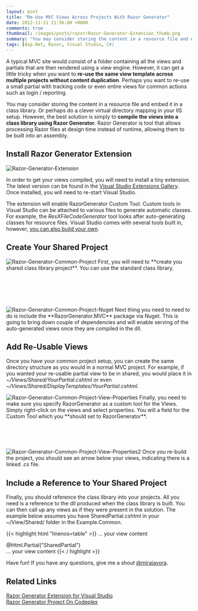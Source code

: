 ```yaml
---
layout: post
title: "Re-Use MVC Views Across Projects With Razor Generator"
date: 2012-11-21 21:56:00 +0000
comments: true
thumbnail: /images/posts/razor/Razor-Generator-Extension_thumb.png
summary: "You may consider storing the content in a resource file and embed it in a class library. Or perhaps do a clever virtual directory mapping in your IIS setup. However, the best solution is simply to compile the views into a class library using Razor Generator."
tags: [Asp.Net, Razor, Visual Studio, C#]
---
```


A typical MVC site would consist of a folder containing all the views and partials that are then rendered using a view engine. However, it can get a little tricky when you want to **re-use the same view template across multiple projects without content duplication**. Perhaps you want to re-use a small partial with tracking code or even entire views for common actions such as login / reporting.

You may consider storing the content in a resource file and embed it in a class library. Or perhaps do a clever virtual directory mapping in your IIS setup. However, the best solution is simply to **compile the views into a class library using Razor Generator**. Razor Generator is  tool that allows processing Razor files at design time instead of runtime, allowing them to be built into an assembly.

Install Razor Generator Extension
-------------------

<img alt="Razor-Generator-Extension" src="/images/posts/razor/Razor-Generator-Extension_thumb.png" class="post-image-right" />

In order to get your views compiled, you will need to install a tiny extension. The latest version can be found in the [Visual Studio Extensions Gallery](http://visualstudiogallery.msdn.microsoft.com/1f6ec6ff-e89b-4c47-8e79-d2d68df894ec). Once installed, you will need to re-start Visual Studio.

The extension will enable RazorGenerator Custom Tool. Custom tools in Visual Studio can be attached to various files to generate automatic classes. For example, the *ResXFileCodeGenerator* tool looks after auto-generating classes for resource files. Visual Studio comes with several tools built in, however, [you can also build your own](http://aviadezra.blogspot.co.uk/2008/11/developing-custom-tool-for-visual.html).

Create Your Shared Project
-------------------


<img alt="Razor-Generator-Common-Project" src="/images/posts/razor/Razor-Generator-Common-Project_thumb.png" class="post-image-right" />
First, you will need to **create you shared class library project**. You can use the standard class library.

<br /><br /><br /><br />

<img alt="Razor-Generator-Common-Project-Nuget " src="/images/posts/razor/Razor-Generator-Common-Project-Nuget_thumb.png" class="post-image-right" />
Next thing you need to need to do is include the **RazorGenerator.MVC** package via Nuget. This is going to bring down couple of dependencies and will enable serving of the auto-generated views once they are compiled in the dll.

Add Re-Usable Views
-------------------

Once you have your common project setup, you can create the same directory structure as you would in a normal MVC project. For example, if you wanted your re-usable partial view to be in shared, you would place it in *~/Views/Shared/YourPartial.cshtml* or even *~/Views/Shared/DisplayTemplates/YourPartial.cshtml*.

<img alt="Razor-Generator-Common-Project-View-Properties" src="/images/posts/razor/Razor-Generator-Common-Project-View-Properties_thumb.png" class="post-image-right" />
Finally, you need to make sure you specify RazorGenerator as a custom tool for the Views. Simply right-click on the views and select properties. You will a field for the Custom Tool which you **should set to RazorGenerator**.

<br /><br /><br />

<img alt="Razor-Generator-Common-Project-View-Properties2" src="/images/posts/razor/Razor-Generator-Common-Project-View-Properties2_thumb.png" class="post-image-right" />
Once you re-build the project, you should see an arrow below your views, indicating there is a linked .cs file.


Include a Reference to Your Shared Project
-------------------

Finally, you should reference the class library into your projects. All you need is a reference to the dll produced when the class library is built. You can then call up any views as if they were present in the solution. The example below assumes you have SharedPartial.cshtml in your ~/View/Shared/ folder in the Example.Common.

{{< highlight html "linenos=table" >}}
... your view content
<div class="container">
    @Html.Partial("SharedPartial")
</div>
... your view content
{{< / highlight >}} 

Have fun! If you have any questions, give me a shout [@mirajavora](http://twitter.com/mirajavora).

Related Links
-------------------

[Razor Generator Extension for Visual Studio](http://visualstudiogallery.msdn.microsoft.com/1f6ec6ff-e89b-4c47-8e79-d2d68df894ec)<br />
[Razor Generator Project On Codeplex](http://razorgenerator.codeplex.com/)